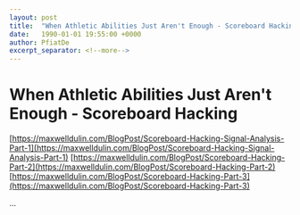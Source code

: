 ```yaml
---
layout: post
title:  "When Athletic Abilities Just Aren't Enough - Scoreboard Hacking"
date:   1990-01-01 19:55:00 +0000
author: PfiatDe
excerpt_separator: <!--more-->
---
```


# When Athletic Abilities Just Aren't Enough - Scoreboard Hacking
[https://maxwelldulin.com/BlogPost/Scoreboard-Hacking-Signal-Analysis-Part-1](https://maxwelldulin.com/BlogPost/Scoreboard-Hacking-Signal-Analysis-Part-1)
[https://maxwelldulin.com/BlogPost/Scoreboard-Hacking-Part-2](https://maxwelldulin.com/BlogPost/Scoreboard-Hacking-Part-2)
[https://maxwelldulin.com/BlogPost/Scoreboard-Hacking-Part-3](https://maxwelldulin.com/BlogPost/Scoreboard-Hacking-Part-3)

...
<!--more-->
